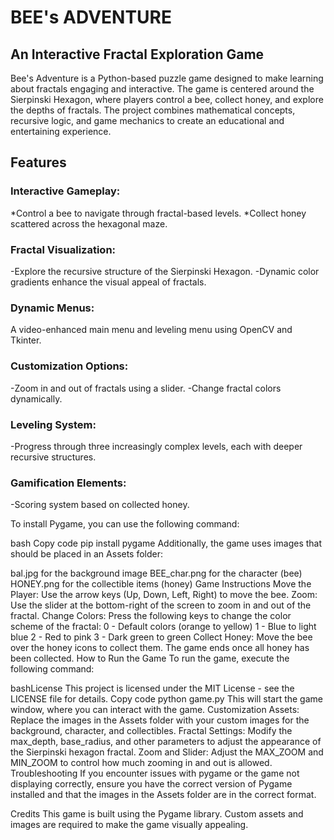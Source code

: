 # BEE's ADVENTURE

## An Interactive Fractal Exploration Game
Bee's Adventure is a Python-based puzzle game designed to make learning about fractals engaging and interactive.
The game is centered around the Sierpinski Hexagon, where players control a bee, collect honey, and explore the depths of fractals.
The project combines mathematical concepts, recursive logic, and game mechanics to create an educational and entertaining experience.
## Features
### Interactive Gameplay:
*Control a bee to navigate through fractal-based levels.
*Collect honey scattered across the hexagonal maze.
### Fractal Visualization:
-Explore the recursive structure of the Sierpinski Hexagon.
-Dynamic color gradients enhance the visual appeal of fractals.
### Dynamic Menus:
A video-enhanced main menu and leveling menu using OpenCV and Tkinter.
### Customization Options:
-Zoom in and out of fractals using a slider.
-Change fractal colors dynamically.
### Leveling System:
-Progress through three increasingly complex levels, each with deeper recursive structures.
### Gamification Elements:
-Scoring system based on collected honey.



To install Pygame, you can use the following command:

bash
Copy code
pip install pygame
Additionally, the game uses images that should be placed in an Assets folder:

bal.jpg for the background image
BEE_char.png for the character (bee)
HONEY.png for the collectible items (honey)
Game Instructions
Move the Player: Use the arrow keys (Up, Down, Left, Right) to move the bee.
Zoom: Use the slider at the bottom-right of the screen to zoom in and out of the fractal.
Change Colors: Press the following keys to change the color scheme of the fractal:
0 - Default colors (orange to yellow)
1 - Blue to light blue
2 - Red to pink
3 - Dark green to green
Collect Honey: Move the bee over the honey icons to collect them. The game ends once all honey has been collected.
How to Run the Game
To run the game, execute the following command:

bashLicense
This project is licensed under the MIT License - see the LICENSE file for details.
Copy code
python game.py
This will start the game window, where you can interact with the game.
Customization
Assets: Replace the images in the Assets folder with your custom images for the background, character, and collectibles.
Fractal Settings: Modify the max_depth, base_radius, and other parameters to adjust the appearance of the Sierpinski hexagon fractal.
Zoom and Slider: Adjust the MAX_ZOOM and MIN_ZOOM to control how much zooming in and out is allowed.
Troubleshooting
If you encounter issues with pygame or the game not displaying correctly, ensure you have the correct version of Pygame installed and that the images in the Assets folder are in the correct format.

Credits
This game is built using the Pygame library.
Custom assets and images are required to make the game visually appealing.
